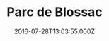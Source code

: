 ---
date: 2016-07-28T13:03:55.000Z
title: Parc de Blossac
latitude: 46.57467481018573
longitude: 0.33293724060058594
url: http://www.poitiers.fr/c__229_883__Parc_de_Blossac.html
category: checkin
---